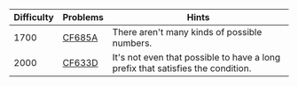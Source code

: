 | Difficulty | Problems | Hints |
| -------- | -------- | -------- |
| 1700 | [CF685A](https://codeforces.com/problemset/problem/685/A) | There aren't many kinds of possible numbers. |
| 2000 | [CF633D](https://codeforces.com/problemset/problem/633/D) | It's not even that possible to have a long prefix that satisfies the condition. |